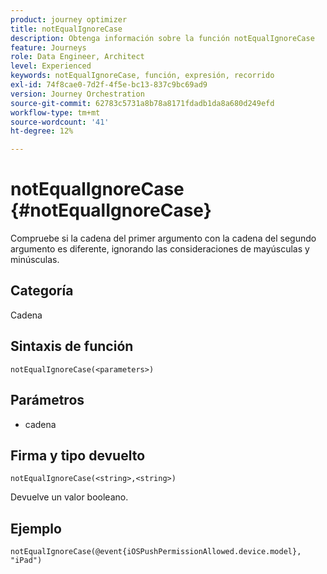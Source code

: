 ```yaml
---
product: journey optimizer
title: notEqualIgnoreCase
description: Obtenga información sobre la función notEqualIgnoreCase
feature: Journeys
role: Data Engineer, Architect
level: Experienced
keywords: notEqualIgnoreCase, función, expresión, recorrido
exl-id: 74f8cae0-7d2f-4f5e-bc13-837c9bc69ad9
version: Journey Orchestration
source-git-commit: 62783c5731a8b78a8171fdadb1da8a680d249efd
workflow-type: tm+mt
source-wordcount: '41'
ht-degree: 12%

---
```


# notEqualIgnoreCase {#notEqualIgnoreCase}

Compruebe si la cadena del primer argumento con la cadena del segundo argumento es diferente, ignorando las consideraciones de mayúsculas y minúsculas.

## Categoría

Cadena

## Sintaxis de función

`notEqualIgnoreCase(<parameters>)`

## Parámetros

* cadena

## Firma y tipo devuelto

`notEqualIgnoreCase(<string>,<string>)`

Devuelve un valor booleano.

## Ejemplo

`notEqualIgnoreCase(@event{iOSPushPermissionAllowed.device.model}, "iPad")`
